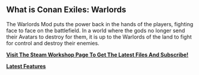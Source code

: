 ## What is Conan Exiles: Warlords
The Warlords Mod puts the power back in the hands of the players, fighting face to face on the battlefield. In a world where the gods no longer send their Avatars to destroy for them, it is up to the Warlords of the land to fight for control and destroy their enemies.
  
[**Visit The Steam Workshop Page To Get The Latest Files And Subscribe!**](http://steamcommunity.com/sharedfiles/filedetails/?id=883029421)  

[**Latest Features**](../wiki)
